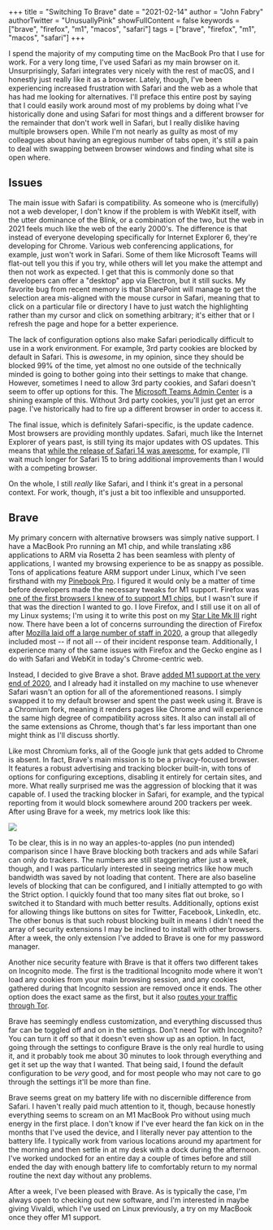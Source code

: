 +++
title = "Switching To Brave"
date = "2021-02-14"
author = "John Fabry"
authorTwitter = "UnusuallyPink"
showFullContent = false
keywords = ["brave", "firefox", "m1", "macos", "safari"]
tags = ["brave", "firefox", "m1", "macos", "safari"]
+++

I spend the majority of my computing time on the MacBook Pro that I use for work. For a very long time, I've used Safari as my main browser on it. Unsurprisingly, Safari integrates very nicely with the rest of macOS, and I honestly just really like it as a browser. Lately, though, I've been experiencing increased frustration with Safari and the web as a whole that has had me looking for alternatives. I'll preface this entire post by saying that I could easily work around most of my problems by doing what I've historically done and using Safari for most things and a different browser for the remainder that don't work well in Safari, but I really dislike having multiple browsers open. While I'm not nearly as guilty as most of my colleagues about having an egregious number of tabs open, it's still a pain to deal with swapping between browser windows and finding what site is open where.

## Issues

The main issue with Safari is compatibility. As someone who is (mercifully) not a web developer, I don't know if the problem is with WebKit itself, with the utter dominance of the Blink, or a combination of the two, but the web in 2021 feels much like the web of the early 2000's. The difference is that instead of everyone developing specifically for Internet Explorer 6, they're developing for Chrome. Various web conferencing applications, for example, just won't work in Safari. Some of them like Microsoft Teams will flat-out tell you this if you try, while others will let you make the attempt and then not work as expected. I get that this is commonly done so that developers can offer a "desktop" app via Electron, but it still sucks. My favorite bug from recent memory is that SharePoint will manage to get the selection area mis-aligned with the mouse cursor in Safari, meaning that to click on a particular file or directory I have to just watch the highlighting rather than my cursor and click on something arbitrary; it's either that or I refresh the page and hope for a better experience.

The lack of configuration options also make Safari periodically difficult to use in a work environment. For example, 3rd party cookies are blocked by default in Safari. This is _awesome_, in my opinion, since they should be blocked 99% of the time, yet almost no one outside of the technically minded is going to bother going into their settings to make that change. However, sometimes I need to allow 3rd party cookies, and Safari doesn't seem to offer up options for this. The [Microsoft Teams Admin Center](https://admin.teams.microsoft.com) is a shining example of this. Without 3rd party cookies, you'll just get an error page. I've historically had to fire up a different browser in order to access it.

The final issue, which is definitely Safari-specific, is the update cadence. Most browsers are providing monthly updates. Safari, much like the Internet Explorer of years past, is still tying its major updates with OS updates. This means that [while the release of Safari 14 was awesome](https://unusually.pink/safari-14/), for example, I'll wait much longer for Safari 15 to bring additional improvements than I would with a competing browser.

On the whole, I still _really_ like Safari, and I think it's great in a personal context. For work, though, it's just a bit too inflexible and unsupported.

## Brave

My primary concern with alternative browsers was simply native support. I have a MacBook Pro running an M1 chip, and while translating x86 applications to ARM via Rosetta 2 has been seamless with plenty of applications, I wanted my browsing experience to be as snappy as possible. Tons of applications feature ARM support under Linux, which I've seen firsthand with my [Pinebook Pro](https://unusually.pink/unusually-pink-impressions-pinebook-pro/). I figured it would only be a matter of time before developers made the necessary tweaks for M1 support. Firefox was [one of the first browsers I knew of to support M1 chips](https://www.macrumors.com/2020/12/15/firefox-now-natively-supports-m1-macs/), but I wasn't sure if that was the direction I wanted to go. I love Firefox, and I still use it on all of my Linux systems; I'm using it to write this post on my [Star Lite Mk III](https://unusually.pink/star-lite-mk-iii/) right now. There have been a lot of concerns surrounding the direction of Firefox after [Mozilla laid off a large number of staff in 2020](https://arstechnica.com/information-technology/2020/08/firefox-maker-mozilla-lays-off-250-workers-says-covid-19-lowered-revenue/), a group that allegedly included most -- if not all -- of their incident response team. Additionally, I experience many of the same issues with Firefox and the Gecko engine as I do with Safari and WebKit in today's Chrome-centric web.

Instead, I decided to give Brave a shot. Brave [added M1 support at the very end of 2020](https://www.engadget.com/apple-silicon-brave-browser-132047721.html), and I already had it installed on my machine to use whenever Safari wasn't an option for all of the aforementioned reasons. I simply swapped it to my default browser and spent the past week using it. Brave is a Chromium fork, meaning it renders pages like Chrome and will experience the same high degree of compatibility across sites. It also can install all of the same extensions as Chrome, though that's far less important than one might think as I'll discuss shortly.

Like most Chromium forks, all of the Google junk that gets added to Chrome is absent. In fact, Brave's main mission is to be a privacy-focused browser. It features a robust advertising and tracking blocker built-in, with tons of options for configuring exceptions, disabling it entirely for certain sites, and more. What really surprised me was the aggression of blocking that it was capable of. I used the tracking blocker in Safari, for example, and the typical reporting from it would block somewhere around 200 trackers per week. After using Brave for a week, my metrics look like this:

![](images/brave_blocker.png)

To be clear, this is in no way an apples-to-apples (no pun intended) comparison since I have Brave blocking both trackers and ads while Safari can only do trackers. The numbers are still staggering after just a week, though, and I was particularly interested in seeing metrics like how much bandwidth was saved by not loading that content. There are also baseline levels of blocking that can be configured, and I initially attempted to go with the Strict option. I quickly found that too many sites flat out broke, so I switched it to Standard with much better results. Additionally, options exist for allowing things like buttons on sites for Twitter, Facebook, LinkedIn, etc. The other bonus is that such robust blocking built in means I didn't need the array of security extensions I may be inclined to install with other browsers. After a week, the only extension I've added to Brave is one for my password manager.

Another nice security feature with Brave is that it offers two different takes on Incognito mode. The first is the traditional Incognito mode where it won't load any cookies from your main browsing session, and any cookies gathered during that Incognito session are removed once it ends. The other option does the exact same as the first, but it also [routes your traffic through Tor](https://www.torproject.org/).

Brave has seemingly endless customization, and everything discussed thus far can be toggled off and on in the settings. Don't need Tor with Incognito? You can turn it off so that it doesn't even show up as an option. In fact, going through the settings to configure Brave is the only real hurdle to using it, and it probably took me about 30 minutes to look through everything and get it set up the way that I wanted. That being said, I found the default configuration to be _very_ good, and for most people who may not care to go through the settings it'll be more than fine.

Brave seems great on my battery life with no discernible difference from Safari. I haven't really paid much attention to it, though, because honestly everything seems to scream on an M1 MacBook Pro without using much energy in the first place. I don't know if I've ever heard the fan kick on in the months that I've used the device, and I literally never pay attention to the battery life. I typically work from various locations around my apartment for the morning and then settle in at my desk with a dock during the afternoon. I've worked undocked for an entire day a couple of times before and still ended the day with enough battery life to comfortably return to my normal routine the next day without any problems.

After a week, I've been pleased with Brave. As is typically the case, I'm always open to checking out new software, and I'm interested in maybe giving Vivaldi, which I've used on Linux previously, a try on my MacBook once they offer M1 support.
